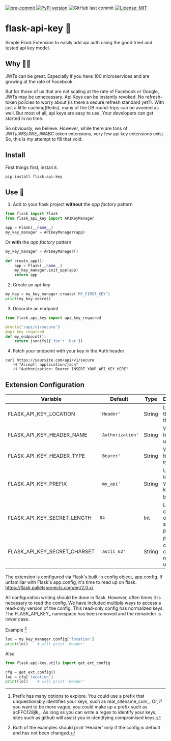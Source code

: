 [![pre-commit](https://img.shields.io/badge/pre--commit-enabled-brightgreen?logo=pre-commit&logoColor=white)](https://github.com/pre-commit/pre-commit) [![PyPI version](https://badge.fury.io/py/flask-api-key.svg)](https://badge.fury.io/py/flask-api-key)  ![GitHub last commit](https://img.shields.io/github/last-commit/jthop/flask-api-key)  [![License: MIT](https://img.shields.io/badge/License-MIT-brightgreen.svg)](https://opensource.org/licenses/MIT)

# flask-api-key :clap: #

Simple Flask Extension to easily add api auth using the good tried and tested api key model.

## Why :man_shrugging: ##

JWTs can be great.  Especially if you have 100 microservices and are growing at the rate of Facebook.  

But for those of us that are not scaling at the rate of Facebook or Google, JWTs may be unnecessary.  Api Keys can be instantly revoked.  No refresh-token policies to worry about (is there a secure refresh standard yet?). With just a little caching(Redis), many of the DB round-trips can be avoided as well.  But most of all, api keys are easy to use.  Your developers can get started in no time.  

So obviously, we believe.  However, while there are tons of JWT/JWS/JWE,JWABC token extensions, very few api key extensions exist.  So, this is my attempt to fill that void.


## Install ##


First things first, install it.
    
`pip install flask-api-key`


## Use :muscle: ##


1.  Add to your flask project **without** the *app factory* pattern

```python
from flask import Flask
from flask_api_key import APIKeyManager

app = Flask(__name__)
my_key_manager = APIKeyManager(app)
```

Or **with** the *app factory* pattern

```python
my_key_manager = APIKeyManager()
...
def create_app():
    app = Flask(__name__)
    my_key_manager.init_app(app)
    return app
```

2.  Create an api-key

```python
my_key = my_key_manager.create('MY_FIRST_KEY')
print(my_key.secret)
```

3.  Decorate an endpoint

```python
from flask_api_key import api_key_required

@route('/api/v1/secure')
@api_key_required
def my_endpoint():
    return jsonify({'foo': 'bar'})
```

4.  Fetch your endpoint with your key in the Auth header

```shell
curl https://yoursite.com/api/v1/secure
   -H "Accept: application/json"
   -H "Authorization: Bearer INSERT_YOUR_API_KEY_HERE"
```

## Extension Configuration ##


| Variable | Default | Type | Description |
| --- | --- | --- | --- |
| FLASK_API_KEY_LOCATION | `'Header'` | String | Location of the key in the request |
| FLASK_API_KEY_HEADER_NAME | `'Authorization'` | String | Which header to use |
| FLASK_API_KEY_HEADER_TYPE | `'Bearer'` | String | Which header type to use |
| FLASK_API_KEY_PREFIX | `'my_api'` | String | Used to identify your site's keys in a breach [^1] |
| FLASK_API_KEY_SECRET_LENGTH | `64` | Int | Length in characters of the key's secret portion |
| FLASK_API_KEY_SECRET_CHARSET | `'ascii_62'` | String | Passlib compliant charset name to use |


The extension is configured via Flask's built-in config object, app.config.  If unfamiliar with Flask's app.config, it's time to read up on flask: 
<https://flask.palletsprojects.com/en/2.0.x/>

All configuration writing should be done in flask.  However, often times it is necessary to read the config.  We have included multiple ways to access a read-only version of the config.  This read-only config has normalized keys.  The FLASK_API_KEY_ namespace has been removed and the remainder is lower case. 

Example [^2]

```python
loc = my_key_manager.config['location']
print(loc)    # will print 'Header'
```

Also

```python
from flask-api-key.utils import get_ext_config

cfg = get_ext_config()
loc = cfg['location']
print(loc)    # will print 'Header'
```

[^1]: Prefix has many options to explore.  You could use a prefix that unquestionably identifies your keys, such as real_sitename_com_.  Or, if you want to be more vague, you could make up a prefix such as acFFC128jlk_.  As long as you can write a regex to identify your keys, sites such as github will assist you in identifying compromised keys.
[^2]: Both of the examples should print 'Header' only if the config is default and has not been changed.
